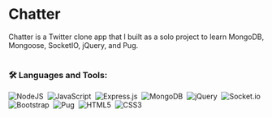 # Chatter

Chatter is a Twitter clone app that I built as a solo project to learn MongoDB, Mongoose, SocketIO, jQuery, and Pug.

#

### 🛠️ Languages and Tools:

![NodeJS](https://img.shields.io/badge/node.js-6DA55F?style=for-the-badge&logo=node.js&logoColor=white)&nbsp;
![JavaScript](https://img.shields.io/badge/JavaScript-F7DF1E?logo=javascript&logoColor=black&style=for-the-badge)&nbsp;
![Express.js](https://img.shields.io/badge/express.js-%23404d59.svg?style=for-the-badge&logo=express&logoColor=%2361DAFB)&nbsp;
![MongoDB](https://img.shields.io/badge/MongoDB-47A248?logo=mongodb&logoColor=white&style=for-the-badge)&nbsp;
![jQuery](https://img.shields.io/badge/jquery-%230769AD.svg?style=for-the-badge&logo=jquery&logoColor=white)&nbsp;
![Socket.io](https://img.shields.io/badge/Socket.io-black?style=for-the-badge&logo=socket.io&badgeColor=010101)&nbsp;
![Bootstrap](https://img.shields.io/badge/bootstrap-%238511FA.svg?style=for-the-badge&logo=bootstrap&logoColor=white)&nbsp;
![Pug](https://img.shields.io/badge/Pug-FFF?style=for-the-badge&logo=pug&logoColor=A86454)&nbsp;
![HTML5](https://img.shields.io/badge/html5-%23E34F26.svg?style=for-the-badge&logo=html5&logoColor=white)&nbsp;
![CSS3](https://img.shields.io/badge/css3-%231572B6.svg?style=for-the-badge&logo=css3&logoColor=white)&nbsp;
